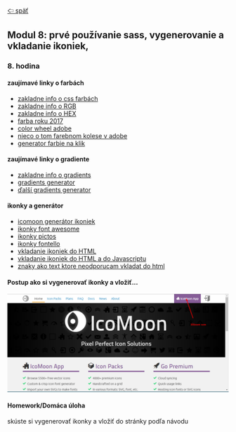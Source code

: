 [&#129188; späť](../../README.md)</br>

## Modul 8: prvé používanie sass, vygenerovanie a vkladanie ikoniek,

### 8. hodina

#### zaujímavé linky o farbách
- [zakladne info o css farbách](https://www.w3schools.com/css/css3_colors.asp)</br>
- [zakladne info o RGB](https://www.w3schools.com/colors/colors_rgb.asp)</br>
- [zakladne info o HEX](https://www.w3schools.com/colors/colors_hexadecimal.asp)</br>
- [farba roku 2017](https://www.pantone.com/color-of-the-year-2017)</br>
- [color wheel adobe](https://color.adobe.com/create/color-wheel)</br>
- [nieco o tom farebnom kolese v adobe](https://www.w3schools.com/colors/colors_wheels.asp)</br>
- [generator farbie na klik](https://color.hailpixel.com)</br>

#### zaujímavé linky o gradiente
- [zakladne info o gradients](https://www.w3schools.com/css/css3_gradients.asp)</br>
- [gradients generator](http://www.css3factory.com/linear-gradients)</br>
- [ďalší gradients generator](http://www.colorzilla.com/gradient-editor/)</br>

#### ikonky a generátor
- [icomoon generátor ikoniek](https://icomoon.io)</br>
- [ikonky font awesome](http://fontawesome.io/icons)</br>
- [ikonky pictos](http://pictos.cc/)</br>
- [ikonky fontello](http://fontello.com/)</br>
- [vkladanie ikoniek do HTML](https://dev.w3.org/html5/html-author/charref)</br>
- [vkladanie ikoniek do HTML a do Javascriptu](https://unicode-table.com/en)</br>
- [znaky ako text ktore neodporucam vkladat do html](https://www.copypastecharacter.com/symbols)</br>

#### Postup ako si vygenerovať ikonky a vložiť...</br>
![alt text](images/1.png)</br>


#### Homework/Domáca úloha</br>
skúste si vygenerovať ikonky a vložiť do stránky podľa návodu
